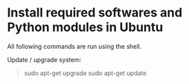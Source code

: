 # Install required softwares and Python modules in Ubuntu

All following commands are run using the shell.
 
Update / upgrade system:
>    sudo apt-get upgrade
>    sudo apt-get update





